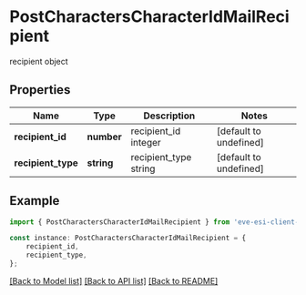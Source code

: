 # PostCharactersCharacterIdMailRecipient

recipient object

## Properties

Name | Type | Description | Notes
------------ | ------------- | ------------- | -------------
**recipient_id** | **number** | recipient_id integer | [default to undefined]
**recipient_type** | **string** | recipient_type string | [default to undefined]

## Example

```typescript
import { PostCharactersCharacterIdMailRecipient } from 'eve-esi-client-ts';

const instance: PostCharactersCharacterIdMailRecipient = {
    recipient_id,
    recipient_type,
};
```

[[Back to Model list]](../README.md#documentation-for-models) [[Back to API list]](../README.md#documentation-for-api-endpoints) [[Back to README]](../README.md)
